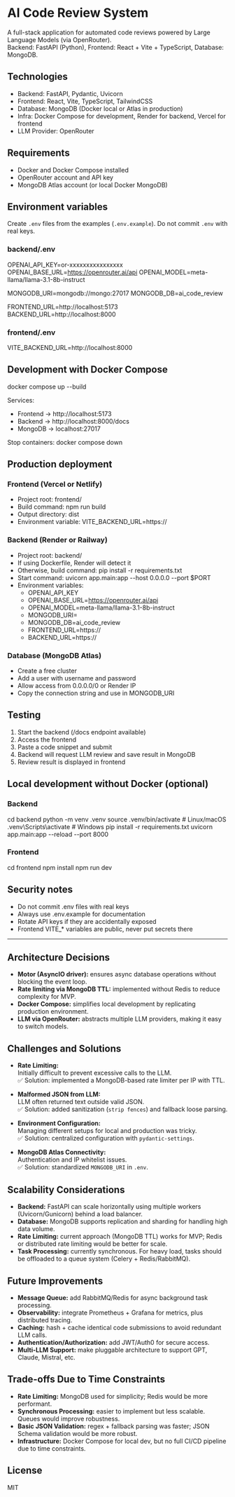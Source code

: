 # AI Code Review System

A full-stack application for automated code reviews powered by Large Language Models (via OpenRouter).  
Backend: FastAPI (Python), Frontend: React + Vite + TypeScript, Database: MongoDB.

## Technologies
- Backend: FastAPI, Pydantic, Uvicorn
- Frontend: React, Vite, TypeScript, TailwindCSS
- Database: MongoDB (Docker local or Atlas in production)
- Infra: Docker Compose for development, Render for backend, Vercel for frontend
- LLM Provider: OpenRouter

## Requirements
- Docker and Docker Compose installed
- OpenRouter account and API key
- MongoDB Atlas account (or local Docker MongoDB)

## Environment variables
Create `.env` files from the examples (`.env.example`). Do not commit `.env` with real keys.

### backend/.env
OPENAI_API_KEY=or-xxxxxxxxxxxxxxxx
OPENAI_BASE_URL=https://openrouter.ai/api
OPENAI_MODEL=meta-llama/llama-3.1-8b-instruct

MONGODB_URI=mongodb://mongo:27017
MONGODB_DB=ai_code_review

FRONTEND_URL=http://localhost:5173
BACKEND_URL=http://localhost:8000

### frontend/.env
VITE_BACKEND_URL=http://localhost:8000

## Development with Docker Compose
docker compose up --build

Services:
- Frontend → http://localhost:5173
- Backend → http://localhost:8000/docs
- MongoDB → localhost:27017

Stop containers:
docker compose down

## Production deployment

### Frontend (Vercel or Netlify)
- Project root: frontend/
- Build command: npm run build
- Output directory: dist
- Environment variable: VITE_BACKEND_URL=https://<backend-url>

### Backend (Render or Railway)
- Project root: backend/
- If using Dockerfile, Render will detect it
- Otherwise, build command: pip install -r requirements.txt
- Start command: uvicorn app.main:app --host 0.0.0.0 --port $PORT
- Environment variables:
  - OPENAI_API_KEY
  - OPENAI_BASE_URL=https://openrouter.ai/api
  - OPENAI_MODEL=meta-llama/llama-3.1-8b-instruct
  - MONGODB_URI=<Atlas connection string>
  - MONGODB_DB=ai_code_review
  - FRONTEND_URL=https://<frontend-url>
  - BACKEND_URL=https://<backend-url>

### Database (MongoDB Atlas)
- Create a free cluster
- Add a user with username and password
- Allow access from 0.0.0.0/0 or Render IP
- Copy the connection string and use in MONGODB_URI

## Testing
1. Start the backend (/docs endpoint available)
2. Access the frontend
3. Paste a code snippet and submit
4. Backend will request LLM review and save result in MongoDB
5. Review result is displayed in frontend

## Local development without Docker (optional)

### Backend
cd backend
python -m venv .venv
source .venv/bin/activate   # Linux/macOS
.venv\Scripts\activate    # Windows
pip install -r requirements.txt
uvicorn app.main:app --reload --port 8000

### Frontend
cd frontend
npm install
npm run dev

## Security notes
- Do not commit .env files with real keys
- Always use .env.example for documentation
- Rotate API keys if they are accidentally exposed
- Frontend VITE_* variables are public, never put secrets there

---

## Architecture Decisions
- **Motor (AsyncIO driver):** ensures async database operations without blocking the event loop.
- **Rate limiting via MongoDB TTL:** implemented without Redis to reduce complexity for MVP.
- **Docker Compose:** simplifies local development by replicating production environment.
- **LLM via OpenRouter:** abstracts multiple LLM providers, making it easy to switch models.

## Challenges and Solutions
- **Rate Limiting:**  
  Initially difficult to prevent excessive calls to the LLM.  
  ✅ Solution: implemented a MongoDB-based rate limiter per IP with TTL.

- **Malformed JSON from LLM:**  
  LLM often returned text outside valid JSON.  
  ✅ Solution: added sanitization (`strip fences`) and fallback loose parsing.

- **Environment Configuration:**  
  Managing different setups for local and production was tricky.  
  ✅ Solution: centralized configuration with `pydantic-settings`.

- **MongoDB Atlas Connectivity:**  
  Authentication and IP whitelist issues.  
  ✅ Solution: standardized `MONGODB_URI` in `.env`.

## Scalability Considerations
- **Backend:** FastAPI can scale horizontally using multiple workers (Uvicorn/Gunicorn) behind a load balancer.
- **Database:** MongoDB supports replication and sharding for handling high data volume.
- **Rate Limiting:** current approach (MongoDB TTL) works for MVP; Redis or distributed rate limiting would be better for scale.
- **Task Processing:** currently synchronous. For heavy load, tasks should be offloaded to a queue system (Celery + Redis/RabbitMQ).

## Future Improvements
- **Message Queue:** add RabbitMQ/Redis for async background task processing.
- **Observability:** integrate Prometheus + Grafana for metrics, plus distributed tracing.
- **Caching:** hash + cache identical code submissions to avoid redundant LLM calls.
- **Authentication/Authorization:** add JWT/Auth0 for secure access.
- **Multi-LLM Support:** make pluggable architecture to support GPT, Claude, Mistral, etc.

## Trade-offs Due to Time Constraints
- **Rate Limiting:** MongoDB used for simplicity; Redis would be more performant.
- **Synchronous Processing:** easier to implement but less scalable. Queues would improve robustness.
- **Basic JSON Validation:** regex + fallback parsing was faster; JSON Schema validation would be more robust.
- **Infrastructure:** Docker Compose for local dev, but no full CI/CD pipeline due to time constraints.

## License
MIT

